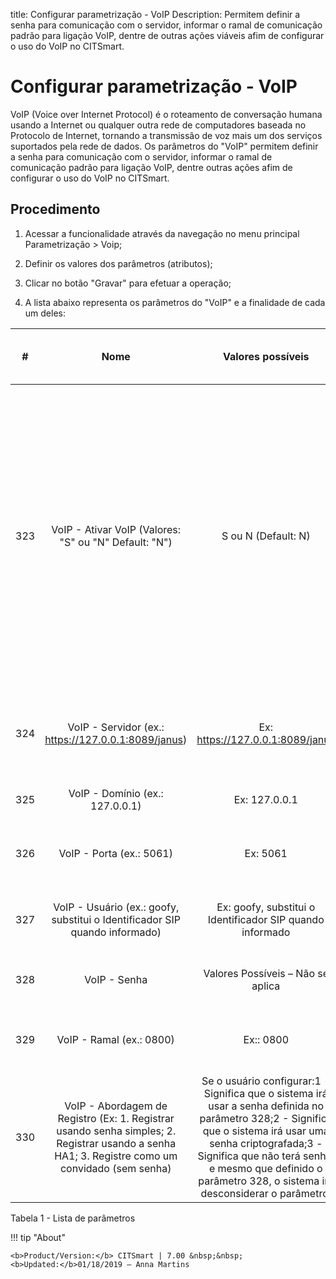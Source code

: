 title: Configurar parametrização - VoIP
Description: Permitem definir a senha para comunicação com o servidor, informar o ramal de comunicação padrão para ligação VoIP, dentre de outras ações viáveis afim de configurar o uso do VoIP no CITSmart.
# Configurar parametrização - VoIP

VoIP (Voice over Internet Protocol) é o roteamento de conversação humana usando
a Internet ou qualquer outra rede de computadores baseada no Protocolo de
Internet, tornando a transmissão de voz mais um dos serviços suportados pela
rede de dados. Os parâmetros do "VoIP" permitem definir a senha para comunicação
com o servidor, informar o ramal de comunicação padrão para ligação VoIP, dentre
outras ações afim de configurar o uso do VoIP no CITSmart.

Procedimento
-----------

1.  Acessar a funcionalidade através da navegação no menu principal
    Parametrização \> Voip;

2.  Definir os valores dos parâmetros (atributos);

3.  Clicar no botão "Gravar" para efetuar a operação;

4.  A lista abaixo representa os parâmetros do "VoIP" e a finalidade de cada um
    deles:

|  #  |                                                                       Nome                                                                      |                                                                                                                               Valores possíveis                                                                                                                              |                                                  Finalidade                                                 |                                                                                Qual é o impacto no sistema?                                                                                |
|:---:|:-----------------------------------------------------------------------------------------------------------------------------------------------:|:----------------------------------------------------------------------------------------------------------------------------------------------------------------------------------------------------------------------------------------------------------------------------:|:-----------------------------------------------------------------------------------------------------------:|:------------------------------------------------------------------------------------------------------------------------------------------------------------------------------------------:|
| 323 |                                              VoIP - Ativar VoIP (Valores: "S" ou "N" Default: "N")                                              |                                                                                                                              S ou N (Default: N)                                                                                                                             |                                            Ativar o recurso VoIP.                                           | Assim que ativo um ícone de fone de ouvido, ficará disponível no rodapé da tela Portal de Serviços (Smart Portal) para que o usuário possa entrar em contato com o HelpDesk via telefone (VoIP). |
| 324 |                                               VoIP - Servidor (ex.: https://127.0.0.1:8089/janus)                                               |                                                                                                                       Ex: https://127.0.0.1:8089/janus                                                                                                                       |              Endereço SIP do servidor (SIP = Protocolo de Iniciação e Sessão) para uso do VoIP              |                                                                                        Não se aplica                                                                                       |
| 325 |                                                         VoIP - Domínio (ex.: 127.0.0.1)                                                         |                                                                                                                                 Ex: 127.0.0.1                                                                                                                                |                                       VoIP - Domínio (ex.: 127.0.0.1)                                       |                                                                                        Não se aplica                                                                                       |
| 326 |                                                             VoIP - Porta (ex.: 5061)                                                            |                                                                                                                                   Ex: 5061                                                                                                                                   |                            Informar a porta por onde trafega a informação de voz                            |                                                                                        Não se aplica                                                                                       |
| 327 |                                   VoIP - Usuário (ex.: goofy, substitui o Identificador SIP quando informado)                                   |                                                                                                           Ex: goofy, substitui o Identificador SIP quando informado                                                                                                          |                                Identificação para comunicação com o servidor                                |                                                                                        Não se aplica                                                                                       |
| 328 |                                                                   VoIP - Senha                                                                  |                                                                                                                       Valores Possíveis – Não se aplica                                                                                                                      |                                    Senha para comunicação com o servidor                                    |                                                                                        Não se aplica                                                                                       |
| 329 |                                                             VoIP - Ramal (ex.: 0800)                                                            |                                                                                                                                   Ex:: 0800                                                                                                                                  |                           Informar o ramal de comunicação padrão para ligação VoIP                          |                                                                                        Não se aplica                                                                                       |
| 330 | VoIP - Abordagem de Registro (Ex: 1. Registrar usando senha simples; 2. Registrar usando a senha HA1; 3. Registre como um convidado (sem senha) | Se o usuário configurar:1 - Significa que o sistema irá usar a senha definida no parâmetro 328;2 - Significa que o sistema irá usar uma senha criptografada;3 - Significa que não terá senha, e mesmo que definido o parâmetro 328, o sistema irá desconsiderar o parâmetro. | Abordagem de registro para que ocorra a comunicação, seja uma abordagem de registro utilizando senha ou não |                                                                                        Não se aplica                                                                                       |




Tabela 1 - Lista de parâmetros

!!! tip "About"

    <b>Product/Version:</b> CITSmart | 7.00 &nbsp;&nbsp;
    <b>Updated:</b>01/18/2019 – Anna Martins
